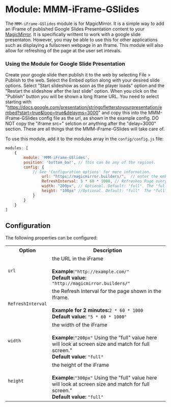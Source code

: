 # Module: MMM-iFrame-GSlides
The `MMM-iFrame-GSlides` module is for MagicMirror. It is a simple way to add an iFrame of published Google Slides Presentation content to your [MagicMirror](https://github.com/MichMich/MagicMirror). It is specifically writtent to work with a google slide presentaton. However, you may be able to use this for other applications such as displaying a fullscreen webpage in an Iframe.  This module will also allow for refreshing of the page at the user set intevals.


### Using the Module for Google Slide Presentation
Create your google slide then publish it to the web by selecting File > Publish to the web.  Select the Embed option along with your desired slide options.  Select "Start slideshow as soon as the player loads" option and the "Restart the slideshow after the last slide" option.  When you click on the "Publish" button you will be shown a long Iframe URL.  You need to select starting with "https://docs.google.com/presentation/stringofletterstoyourpresentation/embed?start=true&loop=true&delayms=3000" and copy this into the MMM-iFrame-GSlides config file as the url, as shown in the example config.  DO NOT copy the "iframe src=" selction or anything after the "delay=3000" section. These are all things that the MMM-iFrame-GSlides will take care of.

To use this module, add it to the modules array in the `config/config.js` file:
````javascript
modules: [
	{
		module: 'MMM-iFrame-GSlides',
		position: 'bottom_bar',	// This can be any of the regions.
		config: {
			// See 'Configuration options' for more information.
				url: "https://magicmirror.builders/",  // enter the embed url to your Google Slides.
				RefreshInterval: 5 * 60 * 1000, // Refreshes Page every 5 minutes.
				width: "200px", // Optional. Default: "full". The "full" value will look at screen size and match for full screen."
				height: "100px" //Optional. Default: "full"  The "full" value will look at screen size and match for full screen."
			}
		}
	}
]
````

## Configuration

The following properties can be configured:


<table width="100%">
		<tr>
			<th>Option</th>
			<th width="100%">Description</th>
		</tr>
		<tr>
			<td><code>url</code></td>
			<td>the URL in the iFrame<br>
				<br><b>Example:</b><code>"http://example.com/"</code>
				<br><b>Default value:</b> <code>"http://magicmirror.builders/"</code>
			</td>
		</tr>
		<tr>
			<td><code>RefreshInterval</code></td>
			<td>the Refresh Interval for the page shown in the Iframe.<br>
				<br><b>Example for 2 minutes:</b><code>2 * 60 * 1000</code>
				<br><b>Default value:</b> <code>"5 * 60 * 1000"</code>
			</td>
		</tr>		
		<tr>
			<td><code>width</code></td>
			<td>the width of the iFrame<br>
				<br><b>Example:</b><code>"200px"</code> Using the "full" value here will look at screen size and match for full screen."
				<br><b>Default value:</b> <code>"full" </code>
			</td>
		</tr>
		<tr>
			<td><code>height</code></td>
			<td>the height of the iFrame<br>
				<br><b>Example:</b><code>"300px"</code> Using the "full" value here will look at screen size and match for full screen."
				<br><b>Default value:</b> <code>"full"</code>
			</td>
		</tr>
</table>
